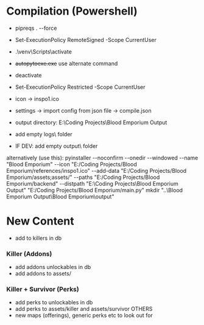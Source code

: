 # Compilation (Powershell)
- pipreqs . --force
- Set-ExecutionPolicy RemoteSigned -Scope CurrentUser
- .\venv\Scripts\activate
- ~~autopytoexe.exe~~ use alternate command
- deactivate
- Set-ExecutionPolicy Restricted -Scope CurrentUser


- icon -> inspo1.ico
- settings -> import config from json file -> compile.json
- output directory: E:\Coding Projects\Blood Emporium Output


- add empty logs\ folder
- IF DEV: add empty output\ folder

alternatively (use this):
pyinstaller --noconfirm --onedir --windowed --name "Blood Emporium" --icon "E:/Coding Projects/Blood Emporium/references/inspo1.ico" --add-data "E:/Coding Projects/Blood Emporium/assets;assets/" --paths "E:/Coding Projects/Blood Emporium/backend" --distpath "E:\Coding Projects\Blood Emporium Output" "E:/Coding Projects/Blood Emporium/main.py"
mkdir "..\Blood Emporium Output\Blood Emporium\output"

# New Content
- add to killers in db
### Killer (Addons)
- add addons unlockables in db
- add addons to assets/<killer>
### Killer + Survivor (Perks)
- add perks to unlockables in db
- add perks to assets/killer and assets/survivor
OTHERS
- new maps (offerings), generic perks etc to look out for